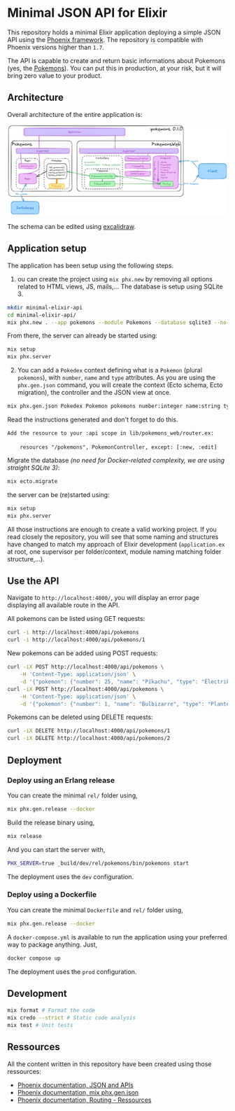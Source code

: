 # Minimal JSON API for Elixir

This repository holds a minimal Elixir application deploying a simple JSON API using the [Phoenix framework](https://hexdocs.pm/phoenix). The repository is compatible with Phoenix versions higher than `1.7`. 

The API is capable to create and return basic informations about Pokemons (yes, the [Pokemons](https://www.pokemon.com/us/pokedex)). You can put this in production, at your risk, but it will bring zero value to your product.

## Architecture

Overall architecture of the entire application is:

![Architecture](docs/architecture.png)

The schema can be edited using [excalidraw](https://excalidraw.com/).

## Application setup

The application has been setup using the following steps. 

1. ou can create the project using `mix phx.new` by removing all options related to HTML views, JS, mails,... The database is setup using SQLite 3.

```bash
mkdir minimal-elixir-api
cd minimal-elixir-api/
mix phx.new . --app pokemons --module Pokemons --database sqlite3 --no-assets --no-dashboard --no-esbuild --no-gettext --no-html --no-mailer --no-tailwind
```

From there, the server can already be started using:

```bash
mix setup
mix phx.server
```

2. You can add a `Pokedex` context defining what is a `Pokemon` (plural `pokemons`), with `number`, `name` and `type` attributes. As you are using the `phx.gen.json` command, you will create the context (Ecto schema, Ecto migration), the controller and the JSON view at once.

```bash
mix phx.gen.json Pokedex Pokemon pokemons number:integer name:string type:string
```

Read the instructions generated and don't forget to do this.

```
Add the resource to your :api scope in lib/pokemons_web/router.ex:

    resources "/pokemons", PokemonController, except: [:new, :edit]
```

Migrate the database *(no need for Docker-related complexity, we are using straight SQLite 3)*:

```bash
mix ecto.migrate
```

the server can be (re)started using:

```bash
mix setup
mix phx.server
```

All those instructions are enough to create a valid working project. If you read closely the repository, you will see that some naming and structures have changed to match my approach of Elixir development (`application.ex` at root, one supervisor per folder/context, module naming matching folder structure,...).

## Use the API

Navigate to `http://localhost:4000/`, you will display an error page displaying all available route in the API.

All pokemons can be listed using GET requests:

```bash
curl -i http://localhost:4000/api/pokemons
curl -i http://localhost:4000/api/pokemons/1
```

New pokemons can be added using POST requests:

```bash
curl -iX POST http://localhost:4000/api/pokemons \
    -H 'Content-Type: application/json' \
    -d '{"pokemon": {"number": 25, "name": "Pikachu", "type": "Électrik"}}'
curl -iX POST http://localhost:4000/api/pokemons \
    -H 'Content-Type: application/json' \
    -d '{"pokemon": {"number": 1, "name": "Bulbizarre", "type": "Plante"}}'
```

Pokemons can be deleted using DELETE requests:

```bash
curl -iX DELETE http://localhost:4000/api/pokemons/1
curl -iX DELETE http://localhost:4000/api/pokemons/2
```

## Deployment

### Deploy using an Erlang release

You can create the minimal `rel/` folder using,

```bash
mix phx.gen.release --docker
```

Build the release binary using,

```bash
mix release
```

And you can start the server with,

```bash
PHX_SERVER=true _build/dev/rel/pokemons/bin/pokemons start
```

The deployment uses the `dev` configuration.

### Deploy using a Dockerfile

You can create the minimal `Dockerfile` and `rel/` folder using,

```bash
mix phx.gen.release --docker
```

A `docker-compose.yml` is available to run the application using your preferred way to package anything. Just,

```bash
docker compose up
```

The deployment uses the `prod` configuration.

## Development

```bash
mix format # Format the code
mix credo --strict # Static code analysis
mix test # Unit tests
```

## Ressources

All the content written in this repository have been created using those ressources:

- [Phoenix documentation, JSON and APIs](https://hexdocs.pm/phoenix/json_and_apis.html)
- [Phoenix documentation, mix phx.gen.json](https://hexdocs.pm/phoenix/Mix.Tasks.Phx.Gen.Json.html)
- [Phoenix documentation, Routing - Ressources](https://hexdocs.pm/phoenix/routing.html#resources)